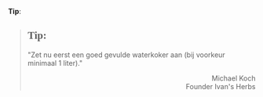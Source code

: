 **Tip**:
><h2 style="font-family:monad">Tip:</h2 style="font-family:lato">
>
>"Zet nu eerst een goed gevulde waterkoker aan (bij voorkeur minimaal 1 liter)."
>
> <p style="text-align: right">Michael Koch<br>Founder Ivan's Herbs</p>
